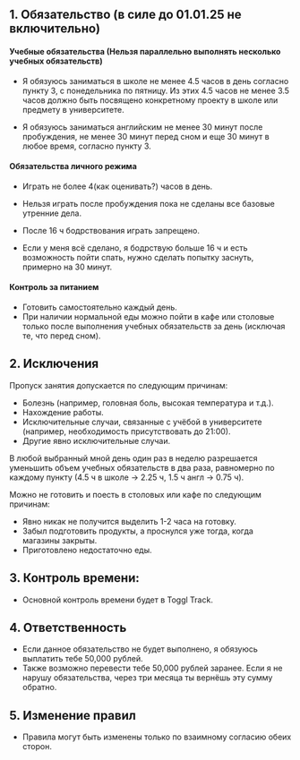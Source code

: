 ## 1. Обязательство (в силе до 01.01.25 не включительно)

#### Учебные обязательства (Нельзя параллельно выполнять несколько учебных обязательств)

- Я обязуюсь заниматься в школе не менее 4.5 часов в день согласно пункту 3, с понедельника по пятницу. Из этих 4.5 часов не менее 3.5 часов должно быть посвящено конкретному проекту в школе или предмету в университете.

- Я обязуюсь заниматься английским не менее 30 минут после пробуждения, не менее 30 минут перед сном и еще 30 минут в любое время, согласно пункту 3.

#### Обязательства личного режима

- Играть не более 4(как оценивать?) часов в день. 
- Нельзя играть после пробуждения пока не сделаны все базовые утренние дела.
- После 16 ч бодрствования играть запрещено. 

- Если у меня всё сделано, я бодрствую больше 16 ч и есть возможность пойти спать, нужно сделать попытку заснуть, примерно на 30 минут.

#### Контроль за питанием

- Готовить самостоятельно каждый день.
- При наличии нормальной еды можно пойти в кафе или столовые только после выполнения учебных обязательств за день (исключая те, что перед сном).

## 2. Исключения

Пропуск занятия допускается по следующим причинам:

- Болезнь (например, головная боль, высокая температура и т.д.).
- Нахождение работы.
- Исключительные случаи, связанные с учёбой в университете (например, необходимость присутствовать до 21:00).
- Другие явно исключительные случаи.

В любой выбранный мной день один раз в неделю разрешается уменьшить объем учебных обязательств в два раза, равномерно по каждому пункту (4.5 ч в школе -> 2.25 ч, 1.5 ч англ -> 0.75 ч).

Можно не готовить и поесть в столовых или кафе по следующим причинам:

- Явно никак не получится выделить 1-2 часа на готовку.
- Забыл подготовить продукты, а проснулся уже тогда, когда магазины закрыты.
- Приготовлено недостаточно еды.

## 3. Контроль времени:

- Основной контроль времени будет в Toggl Track.

## 4. Ответственность

- Если данное обязательство не будет выполнено, я обязуюсь выплатить тебе 50,000 рублей.
- Также возможно перевести тебе 50,000 рублей заранее. Если я не нарушу обязательства, через три месяца ты вернёшь эту сумму обратно.

## 5. Изменение правил

- Правила могут быть изменены только по взаимному согласию обеих сторон.
